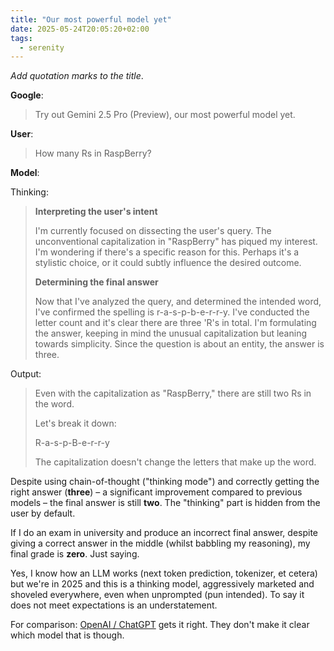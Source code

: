 ```yaml
---
title: "Our most powerful model yet"
date: 2025-05-24T20:05:20+02:00
tags:
  - serenity
---
```


_Add quotation marks to the title_.

**Google**:

> Try out Gemini 2.5 Pro (Preview), our most powerful model yet.

**User**:

> How many Rs in RaspBerry?

**Model**:

Thinking:

> **Interpreting the user's intent**
>
> I'm currently focused on dissecting the user's query. The unconventional
> capitalization in "RaspBerry" has piqued my interest. I'm wondering if there's
> a specific reason for this. Perhaps it's a stylistic choice, or it could
> subtly influence the desired outcome.
>
> **Determining the final answer**
>
> Now that I've analyzed the query, and determined the intended word, I've
> confirmed the spelling is r-a-s-p-b-e-r-r-y. I've conducted the letter count
> and it's clear there are three 'R's in total. I'm formulating the answer,
> keeping in mind the unusual capitalization but leaning towards simplicity.
> Since the question is about an entity, the answer is three.

Output:

> Even with the capitalization as "RaspBerry," there are still two Rs in the word.
>
> Let's break it down:
>
> R-a-s-p-B-e-r-r-y
>
> The capitalization doesn't change the letters that make up the word.

Despite using chain-of-thought ("thinking mode") and correctly getting the right
answer (**three**) – a significant improvement compared to previous models – the
final answer is still **two**. The "thinking" part is hidden from the user by
default.

If I do an exam in university and produce an incorrect final answer, despite
giving a correct answer in the middle (whilst babbling my reasoning), my final
grade is **zero**. Just saying.

Yes, I know how an LLM works (next token prediction, tokenizer, et cetera) but
we're in 2025 and this is a thinking model, aggressively marketed and shoveled
everywhere, even when unprompted (pun intended). To say it does not meet
expectations is an understatement.

For comparison: [OpenAI /
ChatGPT](https://chatgpt.com/share/68320d74-9310-8009-874c-adde37eeb810) gets it
right. They don't make it clear which model that is though.

